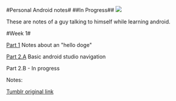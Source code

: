 #Personal Android notes#
##In Progress##
![](http://i.imgur.com/ALS9Kqj.jpg)

These are notes of a guy talking to himself while learning android.



#Week 1#



[Part 1](https://github.com/bertanasco/anappaweek/blob/master/week1/week1-part1.MD)
	Notes about an "hello doge"

[Part 2.A](https://github.com/bertanasco/anappaweek/blob/master/week1/week1-part2a.MD)
	 Basic android studio navigation

Part 2.B - In progress


Notes:

[Tumblr original link](http://bertanasco.com/tagged/code)
